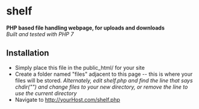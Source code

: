 # shelf
**PHP based file handling webpage, for uploads and downloads**  
_Built and tested with PHP 7_

## Installation
* Simply place this file in the public_html/ for your site
* Create a folder named "files" adjacent to this page -- this is where your files will be stored.
_Alternately, edit shelf.php and find the line that says chdir("") and change files to your new directory, or remove the line to use the current directory_
* Navigate to http://yourHost.com/shelf.php
